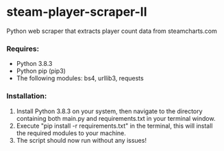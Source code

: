 # steam-player-scraper-II
Python web scraper that extracts player count data from steamcharts.com

### Requires:
- Python 3.8.3
- Python pip (pip3)
- The following modules: bs4, urllib3, requests

### Installation:
1. Install Python 3.8.3 on your system, then navigate to the directory containing both main.py and requirements.txt in your terminal window.
2. Execute "pip install -r requirements.txt" in the terminal, this will install the required modules to your machine.
3. The script should now run without any issues!
